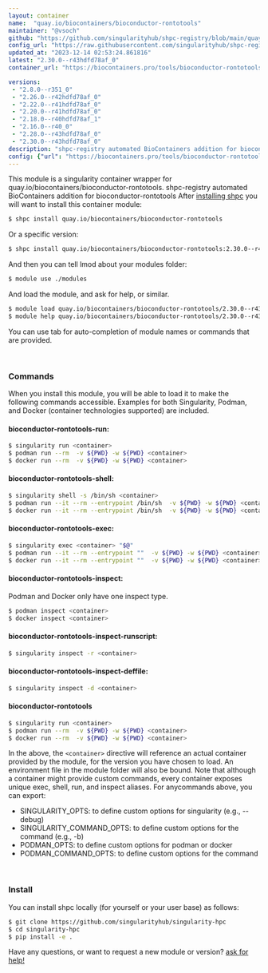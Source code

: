 ```yaml
---
layout: container
name:  "quay.io/biocontainers/bioconductor-rontotools"
maintainer: "@vsoch"
github: "https://github.com/singularityhub/shpc-registry/blob/main/quay.io/biocontainers/bioconductor-rontotools/container.yaml"
config_url: "https://raw.githubusercontent.com/singularityhub/shpc-registry/main/quay.io/biocontainers/bioconductor-rontotools/container.yaml"
updated_at: "2023-12-14 02:53:24.861816"
latest: "2.30.0--r43hdfd78af_0"
container_url: "https://biocontainers.pro/tools/bioconductor-rontotools"

versions:
 - "2.8.0--r351_0"
 - "2.26.0--r42hdfd78af_0"
 - "2.22.0--r41hdfd78af_0"
 - "2.20.0--r41hdfd78af_0"
 - "2.18.0--r40hdfd78af_1"
 - "2.16.0--r40_0"
 - "2.28.0--r43hdfd78af_0"
 - "2.30.0--r43hdfd78af_0"
description: "shpc-registry automated BioContainers addition for bioconductor-rontotools"
config: {"url": "https://biocontainers.pro/tools/bioconductor-rontotools", "maintainer": "@vsoch", "description": "shpc-registry automated BioContainers addition for bioconductor-rontotools", "latest": {"2.30.0--r43hdfd78af_0": "sha256:eae37da532a4a7441a42018f4b5822bc2977011ed2fa3cc1a40f50aac602c4d4"}, "tags": {"2.8.0--r351_0": "sha256:15a4e4d916d4198cf1c58bac518637dea2356192bb62dbf758741f4cbcaddbdb", "2.26.0--r42hdfd78af_0": "sha256:f76ede169bf15720767e8a8e43d92c6462e919801d0122d306a621507ead2921", "2.22.0--r41hdfd78af_0": "sha256:eebb492b17b2d679107b9f6a0ac61cff9361533711d1ceedd08c82e5850f9d68", "2.20.0--r41hdfd78af_0": "sha256:da115cb2a17ca1f130ae96346af2bf183f08aaea8e84215c5ea2a1039e5a8585", "2.18.0--r40hdfd78af_1": "sha256:2983ddf3f9aadbec1ae3e6eaab8da363f857d61a297b132b83ad5c85eb8d31da", "2.16.0--r40_0": "sha256:71d6866c463c7d7e079a5ab3b70785c6ec7b44345e1bccf2c6880004fcfe9e22", "2.28.0--r43hdfd78af_0": "sha256:fa022149240c8dfc4e96db31ff035bb31e34792d653a9f53899a836952555bff", "2.30.0--r43hdfd78af_0": "sha256:eae37da532a4a7441a42018f4b5822bc2977011ed2fa3cc1a40f50aac602c4d4"}, "docker": "quay.io/biocontainers/bioconductor-rontotools"}
---
```


This module is a singularity container wrapper for quay.io/biocontainers/bioconductor-rontotools.
shpc-registry automated BioContainers addition for bioconductor-rontotools
After [installing shpc](#install) you will want to install this container module:


```bash
$ shpc install quay.io/biocontainers/bioconductor-rontotools
```

Or a specific version:

```bash
$ shpc install quay.io/biocontainers/bioconductor-rontotools:2.30.0--r43hdfd78af_0
```

And then you can tell lmod about your modules folder:

```bash
$ module use ./modules
```

And load the module, and ask for help, or similar.

```bash
$ module load quay.io/biocontainers/bioconductor-rontotools/2.30.0--r43hdfd78af_0
$ module help quay.io/biocontainers/bioconductor-rontotools/2.30.0--r43hdfd78af_0
```

You can use tab for auto-completion of module names or commands that are provided.

<br>

### Commands

When you install this module, you will be able to load it to make the following commands accessible.
Examples for both Singularity, Podman, and Docker (container technologies supported) are included.

#### bioconductor-rontotools-run:

```bash
$ singularity run <container>
$ podman run --rm  -v ${PWD} -w ${PWD} <container>
$ docker run --rm  -v ${PWD} -w ${PWD} <container>
```

#### bioconductor-rontotools-shell:

```bash
$ singularity shell -s /bin/sh <container>
$ podman run --it --rm --entrypoint /bin/sh  -v ${PWD} -w ${PWD} <container>
$ docker run --it --rm --entrypoint /bin/sh  -v ${PWD} -w ${PWD} <container>
```

#### bioconductor-rontotools-exec:

```bash
$ singularity exec <container> "$@"
$ podman run --it --rm --entrypoint ""  -v ${PWD} -w ${PWD} <container> "$@"
$ docker run --it --rm --entrypoint ""  -v ${PWD} -w ${PWD} <container> "$@"
```

#### bioconductor-rontotools-inspect:

Podman and Docker only have one inspect type.

```bash
$ podman inspect <container>
$ docker inspect <container>
```

#### bioconductor-rontotools-inspect-runscript:

```bash
$ singularity inspect -r <container>
```

#### bioconductor-rontotools-inspect-deffile:

```bash
$ singularity inspect -d <container>
```



#### bioconductor-rontotools

```bash
$ singularity run <container>
$ podman run --rm  -v ${PWD} -w ${PWD} <container>
$ docker run --rm  -v ${PWD} -w ${PWD} <container>
```


In the above, the `<container>` directive will reference an actual container provided
by the module, for the version you have chosen to load. An environment file in the
module folder will also be bound. Note that although a container
might provide custom commands, every container exposes unique exec, shell, run, and
inspect aliases. For anycommands above, you can export:

 - SINGULARITY_OPTS: to define custom options for singularity (e.g., --debug)
 - SINGULARITY_COMMAND_OPTS: to define custom options for the command (e.g., -b)
 - PODMAN_OPTS: to define custom options for podman or docker
 - PODMAN_COMMAND_OPTS: to define custom options for the command

<br>

### Install

You can install shpc locally (for yourself or your user base) as follows:

```bash
$ git clone https://github.com/singularityhub/singularity-hpc
$ cd singularity-hpc
$ pip install -e .
```

Have any questions, or want to request a new module or version? [ask for help!](https://github.com/singularityhub/singularity-hpc/issues)